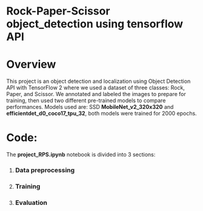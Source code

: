 # Rock-Paper-Scissor object_detection using tensorflow API


# Overview

This project is an object detection and localization using Object Detection API with TensorFlow 2 where we used a dataset of three classes: Rock, Paper, and Scissor. We annotated and labeled the images to prepare for training, then used two different pre-trained models to compare performances. Models used are: SSD **MobileNet_v2_320x320** and **efficientdet_d0_coco17_tpu_32**, both models were trained for 2000 epochs.

# Code:

The **project_RPS.ipynb** notebook is divided into 3 sections:

1.   ### Data preprocessing 
2.   ### Training
3.   ### Evaluation  


